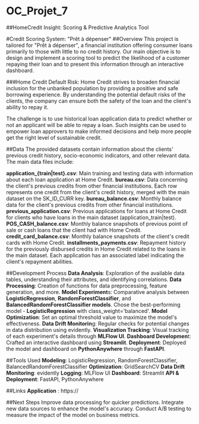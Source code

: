 # OC_Projet_7
##HomeCredit Insight: Scoring &amp; Predictive Analytics Tool

#Credit Scoring System: "Prêt à dépenser"
##Overview
This project is tailored for "Prêt à dépenser", a financial institution offering consumer loans primarily to those with little to no credit history. Our main objective is to design and implement a scoring tool to predict the likelihood of a customer repaying their loan and to present this information through an interactive dashboard.

###Home Credit Default Risk:
Home Credit strives to broaden financial inclusion for the unbanked population by providing a positive and safe borrowing experience. By understanding the potential default risks of the clients, the company can ensure both the safety of the loan and the client's ability to repay it.

The challenge is to use historical loan application data to predict whether or not an applicant will be able to repay a loan. Such insights can be used to empower loan approvers to make informed decisions and help more people get the right level of sustainable credit.

##Data
The provided datasets contain information about the clients' previous credit history, socio-economic indicators, and other relevant data. The main data files include:

**application_{train|test}.csv**: Main training and testing data with information about each loan application at Home Credit.
**bureau.csv**: Data concerning the client's previous credits from other financial institutions. Each row represents one credit from the client's credit history, merged with the main dataset on the SK_ID_CURR key.
**bureau_balance.csv**: Monthly balance data for the client's previous credits from other financial institutions.
**previous_application.csv**: Previous applications for loans at Home Credit for clients who have loans in the main dataset (application_train|test).
**POS_CASH_balance.csv**: Monthly balance snapshots of previous point of sale or cash loans that the client had with Home Credit.
**credit_card_balance.csv**: Monthly balance snapshots of the client's credit cards with Home Credit.
**installments_payments.csv**: Repayment history for the previously disbursed credits in Home Credit related to the loans in the main dataset.
Each application has an associated label indicating the client's repayment abilities.

##Development Process
**Data Analysis**: Exploration of the available data tables, understanding their attributes, and identifying correlations.
**Data Processing**: Creation of functions for data preprocessing, feature generation, and more.
**Model Experiment**s: Comparative analysis between **LogisticRegression**, **RandomForestClassifier**, and **BalancedRandomForestClassifier models**. Chose the best-performing model - **LogisticRegression** with class_weight='balanced'.
**Model Optimization**: Set an optimal threshold value to maximize the model's effectiveness.
**Data Drift Monitorin**g: Regular checks for potential changes in data distribution using evidently.
**Visualization Tracking**: Visual tracking of each experiment's details through **MLFlow UI**.
**Dashboard Developmen**t: Crafted an interactive dashboard using **Streamlit**.
**Deployment**: Deployed the model and dashboard on **PythonAnywhere** through **FastAPI**.

##Tools Used
**Modeling**: LogisticRegression, RandomForestClassifier, BalancedRandomForestClassifier
**Optimization**: GridSearchCV
**Data Drift Monitoring**: evidently
**Logging**: MLFlow UI
**Dashboard**: Streamlit
**API & Deployment**: FastAPI, PythonAnywhere

##Links
**Application** : https://

##Next Steps
Improve data processing for quicker predictions.
Integrate new data sources to enhance the model's accuracy.
Conduct A/B testing to measure the impact of the model on business metrics.
